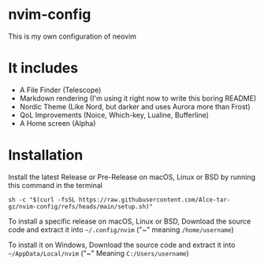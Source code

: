 # nvim-config
This is my own configuration of neovim
# It includes
- A File Finder (Telescope)
- Markdown rendering (I'm using it right now to write this boring README)
- Nordic Theme (Like Nord, but darker and uses Aurora more than Frost)
- QoL Improvements (Noice, Which-key, Lualine, Bufferline)
- A Home screen (Alpha)
# Installation
Install the latest Release or Pre-Release on macOS, Linux or BSD by running this command in the terminal
```
sh -c "$(curl -fsSL https://raw.githubusercontent.com/Alce-tar-gz/nvim-config/refs/heads/main/setup.sh)"
```
To install a specific release on macOS, Linux or BSD, Download the source code and extract it into `~/.config/nvim` ("~" meaning `/home/username`)

To install it on Windows, Download the source code and extract it into `~/AppData/Local/nvim` ("~" Meaning `C:/Users/username`)
